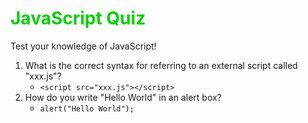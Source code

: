 # <span style="color: #00D100">JavaScript Quiz</span>

Test your knowledge of JavaScript!

1. What is the correct syntax for referring to an external script called "xxx.js"?
    - `<script src="xxx.js"></script>`
2. How do you write "Hello World" in an alert box?
    - `alert("Hello World");`
